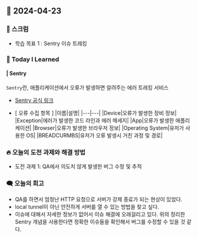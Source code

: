 ## 📆 2024-04-23

### 🔔 스크럼

- 학습 목표 1 : Sentry 이슈 트레킹
  <br/>

### 🚀 Today I Learned

#### | Sentry

`Sentry`란, 애플리케이션에서 오류가 발생하면 알려주는 에러 트레킹 서비스

- <a href="https://sentry.io/welcome/">Sentry 공식 링크</a>

- [ 오류 수집 항목 ]
  |이름|설명|
  |---|---|
  |Device|오류가 발생한 장비 정보|
  |Exception|에러가 발생한 코드 라인과 에러 메세지|
  |App|오류가 발생한 애플리케이션|
  |Browser|오류가 발생한 브라우저 정보|
  |Operating System|유저가 사용한 OS|
  |BREADCURMBS|유저가 오류 발생시 거친 과정 및 경로|

### 🔥 오늘의 도전 과제와 해결 방법

- 도전 과제 1: QA에서 의도치 않게 발생한 버그 수정 및 추적

### 🗨️ 오늘의 회고

<!--
- 오늘의 학습 경험에 대한 자유로운 생각이나 느낀 점을 기록합니다.
- 성공적인 점, 개선해야 할 점, 새롭게 시도하고 싶은 방법 등을 포함할 수 있습니다.-->

- QA를 하면서 엄청난 HTTP 요청으로 서버가 강제 종료가 되는 현상이 있었다.
- local tunnel이 아닌 안전하게 서버를 열 수 있는 방법을 찾고 싶다.
- 이슈에 대해서 자세한 정보가 없어서 이슈 해결에 오래걸리고 있다. 위의 정리한 Sentry 개념을 사용한다면 정확한 이슈들을 확인해서 버그를 수정할 수 있을 것 같다.

<!--
### 📰 참고 자료 및 링크

- <a href="https://www.notion.so/goorm/ee564f2eb99a4a7194261e4d647b16a1?v=7677bb5865644959a89911897a5486e6">erica 한 줄 정리</a>-->
